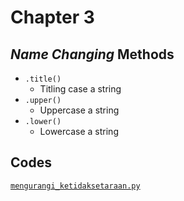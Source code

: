 # Chapter 3

## _Name Changing_ Methods

- `.title()`
  - Titling case a string
- `.upper()`
  - Uppercase a string
- `.lower()`
  - Lowercase a string

## Codes

[`mengurangi_ketidaksetaraan.py`](mengurangi_ketidaksetaraan.py)
